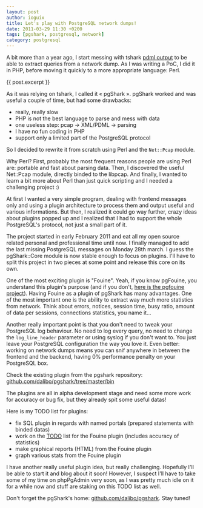 ```yaml
---
layout: post
author: ioguix
title: Let's play with PostgreSQL network dumps!
date: 2011-03-29 11:30 +0200
tags: [pgshark, postgresql, network]
category: postgresql
---
```

A bit more than a year ago, I start messing with tshark
[pdml output](http://www.nbee.org/doku.php?id=netpdl:pdml_specification) to be
able to extract queries from a network dump.  As I was writing a PoC, I did it
in PHP, before moving it quickly to a more appropriate language: Perl.

{{ post.excerpt }}

As it was relying on tshark, I called it « pgShark ».  pgShark worked and was
useful a couple of time, but had some drawbacks:

* really, really slow
* PHP is not the best language to parse and mess with data
* one useless step: pcap -> XML/PDML -> parsing
* I have no fun coding in PHP
* support only a limited part of the PostgreSQL protocol

So I decided to rewrite it from scratch using Perl and the `Net::Pcap` module.

Why Perl?  First, probably the most frequent reasons people are using Perl are:
portable and fast about parsing data.  Then, I discovered the useful Net::Pcap
module, directly binded to the libpcap.  And finally, I wanted to learn a bit
more about Perl than just quick scripting and I needed a challenging project :)

At first I wanted a very simple program, dealing with frontend messages only
and using a plugin architecture to process them and output useful and various
informations.  But then, I realized it could go way further, crazy ideas about
plugins popped up and I realized that I had to support the whole PostgreSQL's
protocol, not just a small part of it.

The project started in early February 2011 and eat all my open source related
personal and professional time until now.  I finally managed to add the last
missing PostgreSQL messages on Monday 28th march.  I guess the pgShark::Core
module is now stable enough to focus on plugins.  I'll have to split this
project in two pieces at some point and release this core on its own.

One of the most exciting plugin is "Fouine".  Yeah, if you know pgFouine, you
understand this plugin's purpose (and if you don't,
[here is the pgfouine project](http://pgfouine.projects.postgresql.org/)).
Having Fouine as a plugin of pgShark has many advantages.  One of the most
important one is the ability to extract way much more statistics from network.
Think about errors, notices, session time, busy ratio, amount of data per
sessions, connections statistics, you name it...

Another really important point is that you don't need to tweak your PostgreSQL
log behaviour.  No need to log every query, no need to change the
`log_line_header` parameter or using syslog if you don't want to.  You just
leave your PostgreSQL configuration the way you love it.  Even better: working
on network dumps means you can snif anywhere in between the frontend and the
backend, having 0% performance penalty on your PostgreSQL box.

Check the existing plugin from the pgshark repository:
[github.com/dalibo/pgshark/tree/master/bin]()

The plugins are all in alpha development stage and need some more work for
accuracy or bug fix, but they already spit some useful datas!

Here is my TODO list for plugins:

* fix SQL plugin in regards with named portals (prepared statements with binded
  datas) 
* work on the [TODO](https://github.com/dalibo/pgshark/raw/34ae7706611778f8f012c9980f7d714def78b6e7/pgShark/Fouine.pm)
  list for the Fouine plugin (includes accuracy of statistics)
* make graphical reports (HTML) from the Fouine plugin
* graph various stats from the Fouine plugin

I have another really useful plugin idea, but really challenging.  Hopefully
I'll be able to start it and blog about it soon!  However, I suspect I'll have
to take some of my time on phpPgAdmin very soon, as I was pretty much idle on
it for a while now and stuff are staking on this TODO list as well.

Don't forget the pgShark's home: [github.com/dalibo/pgshark](https://github.com/dalibo/pgshark).
Stay tuned!
